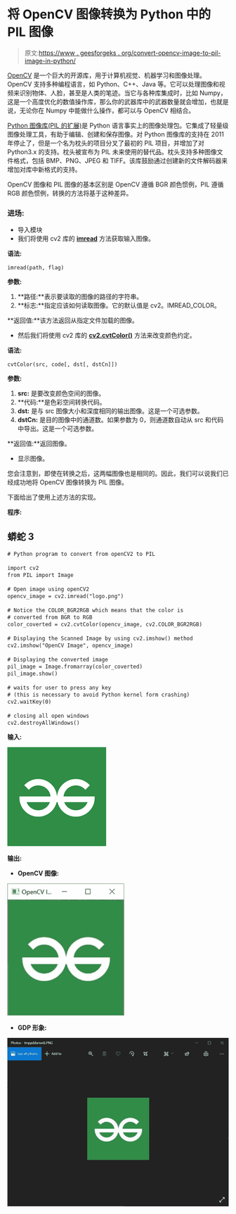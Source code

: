 # 将 OpenCV 图像转换为 Python 中的 PIL 图像

> 原文:[https://www . geesforgeks . org/convert-opencv-image-to-pil-image-in-python/](https://www.geeksforgeeks.org/convert-opencv-image-to-pil-image-in-python/)

[OpenCV](https://www.geeksforgeeks.org/opencv-python-tutorial/) 是一个巨大的开源库，用于计算机视觉、机器学习和图像处理。OpenCV 支持多种编程语言，如 Python、C++、Java 等。它可以处理图像和视频来识别物体、人脸，甚至是人类的笔迹。当它与各种库集成时，比如 Numpy，这是一个高度优化的数值操作库，那么你的武器库中的武器数量就会增加，也就是说，无论你在 Numpy 中能做什么操作，都可以与 OpenCV 相结合。

[Python 图像库(PIL 的扩展)](https://www.geeksforgeeks.org/python-pillow-a-fork-of-pil/)是 Python 语言事实上的图像处理包。它集成了轻量级图像处理工具，有助于编辑、创建和保存图像。对 Python 图像库的支持在 2011 年停止了，但是一个名为枕头的项目分叉了最初的 PIL 项目，并增加了对 Python3.x 的支持。枕头被宣布为 PIL 未来使用的替代品。枕头支持多种图像文件格式，包括 BMP、PNG、JPEG 和 TIFF。该库鼓励通过创建新的文件解码器来增加对库中新格式的支持。

OpenCV 图像和 PIL 图像的基本区别是 OpenCV 遵循 BGR 颜色惯例，PIL 遵循 RGB 颜色惯例，转换的方法将基于这种差异。

### **进场:**

*   导入模块
*   我们将使用 cv2 库的 [**imread**](https://www.geeksforgeeks.org/python-opencv-cv2-imread-method/) 方法获取输入图像。

**语法:**

```
imread(path, flag)
```

**参数:**

1.  **路径:**表示要读取的图像的路径的字符串。
2.  **标志:**指定应该如何读取图像。它的默认值是 cv2。IMREAD_COLOR。

**返回值:**该方法返回从指定文件加载的图像。

*   然后我们将使用 cv2 库的 [**cv2.cvtColor()**](https://www.geeksforgeeks.org/python-opencv-cv2-cvtcolor-method/) 方法来改变颜色约定。

**语法:**

```
cvtColor(src, code[, dst[, dstCn]])
```

**参数:**

1.  **src:** 是要改变颜色空间的图像。
2.  **代码:**是色彩空间转换代码。
3.  **dst:** 是与 src 图像大小和深度相同的输出图像。这是一个可选参数。
4.  **dstCn:** 是目的图像中的通道数。如果参数为 0，则通道数自动从 src 和代码中导出。这是一个可选参数。

**返回值:**返回图像。

*   显示图像。

您会注意到，即使在转换之后，这两幅图像也是相同的。因此，我们可以说我们已经成功地将 OpenCV 图像转换为 PIL 图像。

下面给出了使用上述方法的实现。

**程序:**

## 蟒蛇 3

```
# Python program to convert from openCV2 to PIL

import cv2
from PIL import Image

# Open image using openCV2
opencv_image = cv2.imread("logo.png")

# Notice the COLOR_BGR2RGB which means that the color is
# converted from BGR to RGB
color_coverted = cv2.cvtColor(opencv_image, cv2.COLOR_BGR2RGB)

# Displaying the Scanned Image by using cv2.imshow() method
cv2.imshow("OpenCV Image", opencv_image)

# Displaying the converted image
pil_image = Image.fromarray(color_coverted)
pil_image.show()

# waits for user to press any key
# (this is necessary to avoid Python kernel form crashing)
cv2.waitKey(0)

# closing all open windows
cv2.destroyAllWindows()
```

**输入:**

![](img/4dbb0f54608329250455b44fecfb5652.png)

**输出:**

*   **OpenCV 图像:**

![](img/5cfe78701c4a086fc9f74ef5502082c5.png)

*   **GDP 形象:**

![](img/756802e51972ad2c27eefdcc3e0e94ee.png)